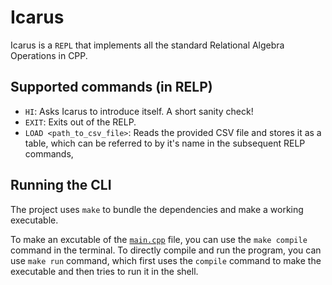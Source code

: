 # Icarus

Icarus is a `REPL` that implements all the standard Relational Algebra Operations in CPP.

## Supported commands (in RELP)

- `HI`: Asks Icarus to introduce itself. A short sanity check!
- `EXIT`: Exits out of the RELP.
- `LOAD <path_to_csv_file>`: Reads the provided CSV file and stores it as a table, which can be referred to by it's name in the subsequent RELP commands,

## Running the CLI

The project uses `make` to bundle the dependencies and make a working executable.

To make an excutable of the [`main.cpp`](./main.cpp) file, you can use the `make compile` command in the terminal. To directly compile and run the program, you can use `make run` command, which first uses the `compile` command to make the executable and then tries to run it in the shell.
